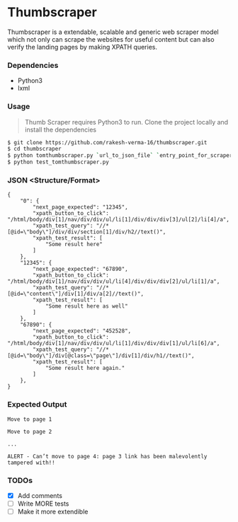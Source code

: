 # Thumbscraper

Thumbscraper is a extendable, scalable and generic web scraper model which not only can scrape the websites for useful content but can also verify the landing pages by making XPATH queries.

### Dependencies
- Python3
- lxml

### Usage
> Thumb Scraper requires Python3 to run.
> Clone the project locally and install the dependencies

```sh
$ git clone https://github.com/rakesh-verma-16/thumbscraper.git
$ cd thumbscraper
$ python tomthumbscraper.py `url_to_json_file` `entry_point_for_scraper` `username` `password`
$ python test_tomthumbscraper.py
```

### JSON <Structure/Format>
```
{
    "0": {
        "next_page_expected": "12345",
        "xpath_button_to_click": "/html/body/div[1]/nav/div/div/ul/li[1]/div/div/div[3]/ul[2]/li[4]/a",
        "xpath_test_query": "//*[@id=\"body\"]/div/div/section[1]/div/h2//text()",
        "xpath_test_result": [
            "Some result here"
        ]
    },
    "12345": {
        "next_page_expected": "67890",
        "xpath_button_to_click": "/html/body/div[1]/nav/div/div/ul/li[4]/div/div/div[2]/ul/li[1]/a",
        "xpath_test_query": "//*[@id=\"content\"]/div[1]/div/a[2]//text()",
        "xpath_test_result": [
            "Some result here as well"
        ]
    },
    "67890": {
        "next_page_expected": "452528",
        "xpath_button_to_click": "/html/body/div[1]/nav/div/div/ul/li[1]/div/div/div[1]/ul/li[6]/a",
        "xpath_test_query": "//*[@id=\"body\"]/div[@class=\"page\"]/div[1]/div/h1//text()",
        "xpath_test_result": [
            "Some result here again."
        ]
    },
}
```
 
### Expected Output
```
Move to page 1

Move to page 2

...

ALERT - Can’t move to page 4: page 3 link has been malevolently tampered with!!
```

### TODOs
 - [x] Add comments
 - [ ] Write MORE tests
 - [ ] Make it more extendible
